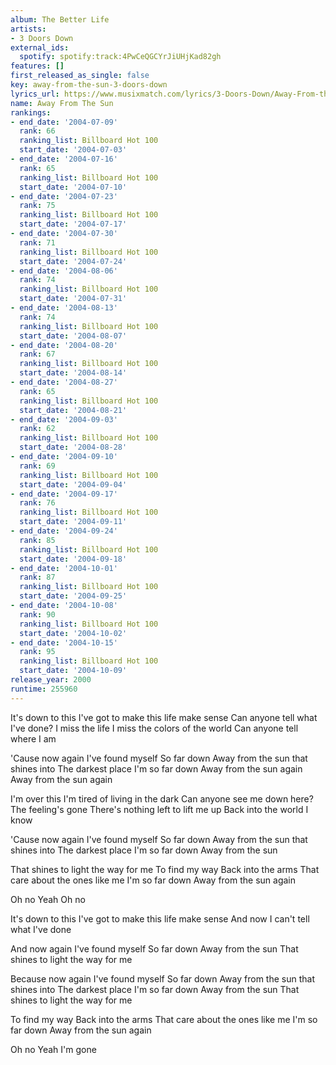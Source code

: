 ```yaml
---
album: The Better Life
artists:
- 3 Doors Down
external_ids:
  spotify: spotify:track:4PwCeQGCYrJiUHjKad82gh
features: []
first_released_as_single: false
key: away-from-the-sun-3-doors-down
lyrics_url: https://www.musixmatch.com/lyrics/3-Doors-Down/Away-From-the-Sun
name: Away From The Sun
rankings:
- end_date: '2004-07-09'
  rank: 66
  ranking_list: Billboard Hot 100
  start_date: '2004-07-03'
- end_date: '2004-07-16'
  rank: 65
  ranking_list: Billboard Hot 100
  start_date: '2004-07-10'
- end_date: '2004-07-23'
  rank: 75
  ranking_list: Billboard Hot 100
  start_date: '2004-07-17'
- end_date: '2004-07-30'
  rank: 71
  ranking_list: Billboard Hot 100
  start_date: '2004-07-24'
- end_date: '2004-08-06'
  rank: 74
  ranking_list: Billboard Hot 100
  start_date: '2004-07-31'
- end_date: '2004-08-13'
  rank: 74
  ranking_list: Billboard Hot 100
  start_date: '2004-08-07'
- end_date: '2004-08-20'
  rank: 67
  ranking_list: Billboard Hot 100
  start_date: '2004-08-14'
- end_date: '2004-08-27'
  rank: 65
  ranking_list: Billboard Hot 100
  start_date: '2004-08-21'
- end_date: '2004-09-03'
  rank: 62
  ranking_list: Billboard Hot 100
  start_date: '2004-08-28'
- end_date: '2004-09-10'
  rank: 69
  ranking_list: Billboard Hot 100
  start_date: '2004-09-04'
- end_date: '2004-09-17'
  rank: 76
  ranking_list: Billboard Hot 100
  start_date: '2004-09-11'
- end_date: '2004-09-24'
  rank: 85
  ranking_list: Billboard Hot 100
  start_date: '2004-09-18'
- end_date: '2004-10-01'
  rank: 87
  ranking_list: Billboard Hot 100
  start_date: '2004-09-25'
- end_date: '2004-10-08'
  rank: 90
  ranking_list: Billboard Hot 100
  start_date: '2004-10-02'
- end_date: '2004-10-15'
  rank: 95
  ranking_list: Billboard Hot 100
  start_date: '2004-10-09'
release_year: 2000
runtime: 255960
---
```

It's down to this
I've got to make this life make sense
Can anyone tell what I've done?
I miss the life
I miss the colors of the world
Can anyone tell where I am

'Cause now again I've found myself
So far down
Away from the sun that shines into
The darkest place
I'm so far down
Away from the sun again
Away from the sun again

I'm over this
I'm tired of living in the dark
Can anyone see me down here?
The feeling's gone
There's nothing left to lift me up
Back into the world I know

'Cause now again I've found myself
So far down
Away from the sun that shines into
The darkest place
I'm so far down
Away from the sun

That shines to light the way for me
To find my way
Back into the arms
That care about the ones like me
I'm so far down
Away from the sun again

Oh no
Yeah
Oh no

It's down to this
I've got to make this life make sense
And now I can't tell what I've done

And now again I've found myself
So far down
Away from the sun
That shines to light the way for me

Because now again I've found myself
So far down
Away from the sun that shines into
The darkest place
I'm so far down
Away from the sun
That shines to light the way for me

To find my way
Back into the arms
That care about the ones like me
I'm so far down
Away from the sun again

Oh no
Yeah
I'm gone
